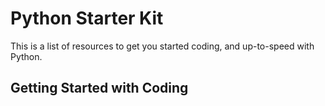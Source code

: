 # Python Starter Kit
This is a list of resources to get you started coding, and up-to-speed with Python.
## Getting Started with Coding

